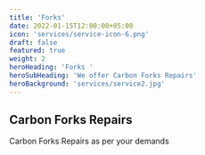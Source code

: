 ```yaml
---
title: 'Forks'
date: 2022-01-15T12:00:00+05:00
icon: 'services/service-icon-6.png'
draft: false
featured: true
weight: 2
heroHeading: 'Forks '
heroSubHeading: 'We offer Carbon Forks Repairs'
heroBackground: 'services/service2.jpg'
---
```


## Carbon Forks Repairs

Carbon Forks Repairs as per your demands